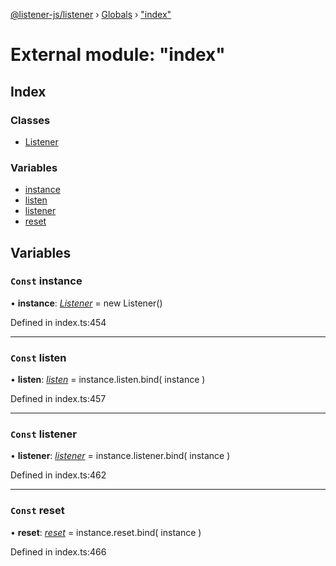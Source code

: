 [@listener-js/listener](../README.md) › [Globals](../globals.md) › ["index"](_index_.md)

# External module: "index"


## Index

### Classes

* [Listener](../classes/_index_.listener.md)

### Variables

* [instance](_index_.md#const-instance)
* [listen](_index_.md#const-listen)
* [listener](_index_.md#const-listener)
* [reset](_index_.md#const-reset)

## Variables

### `Const` instance

• **instance**: *[Listener](../classes/_index_.listener.md)* =  new Listener()

Defined in index.ts:454

___

### `Const` listen

• **listen**: *[listen](../classes/_index_.listener.md#listen)* =  instance.listen.bind(
  instance
)

Defined in index.ts:457

___

### `Const` listener

• **listener**: *[listener](../classes/_index_.listener.md#listener)* =  instance.listener.bind(
  instance
)

Defined in index.ts:462

___

### `Const` reset

• **reset**: *[reset](../classes/_index_.listener.md#reset)* =  instance.reset.bind(
  instance
)

Defined in index.ts:466